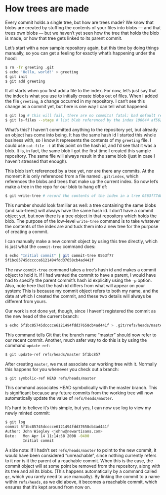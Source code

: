 # How trees are made

Every commit holds a single tree, but how are trees made? We know that blobs are created by stuffing the contents of your files into blobs — and that trees own blobs — but we haven’t yet seen how the tree that holds the blob is made, or how that tree gets linked to its parent commit.

Let’s start with a new sample repository again, but this time by doing things manually, so you can get a feeling for exactly what’s happening under the hood:

```bash
$ rm -fr greeting .git
$ echo 'Hello, world!' > greeting
$ git init
$ git add greeting
```

It all starts when you first add a file to the index. For now, let’s just say that the index is what you use to initially create blobs out of files. When I added the file `greeting`, a change occurred in my repository. I can’t see this change as a commit yet, but here is one way I can tell what happened:

```bash
$ git log # this will fail, there are no commits! fatal: bad default revision 'HEAD'
$ git ls-files --stage # list blob referenced by the index 100644 af5626b4a114abcb82d63db7c8082c3c4756e51b 0 greeting
```

What’s this? I haven’t committed anything to the repository yet, but already an object has come into being. It has the same hash id I started this whole business with, so I know it represents the contents of my `greeting` file. I could use `cat-file -t` at this point on the hash id, and I’d see that it was a blob. It is, in fact, the same blob I got the first time I created this sample repository. The same file will always result in the same blob (just in case I haven’t stressed that enough).

This blob isn’t referenced by a tree yet, nor are there any commits. At the moment it is only referenced from a file named `.git/index`, which references the blobs and trees that make up the current index. So now let’s make a tree in the repo for our blob to hang off of:

```bash
$ git write-tree # record the contents of the index in a tree 0563f77d884e4f79ce95117e2d686d7d6e282887
```

This number should look familiar as well: a tree containing the same blobs (and sub-trees) will always have the same hash id. I don’t have a commit object yet, but now there is a tree object in that repository which holds the blob. The purpose of the low-level `write-tree` command is to take whatever the contents of the index are and tuck them into a new tree for the purpose of creating a commit.

I can manually make a new commit object by using this tree directly, which is just what the `commit-tree` command does:

```bash
$ echo "Initial commit" | git commit-tree 0563f77
5f1bc85745dcccce6121494fdd37658cb4ad441f
```

The raw `commit-tree` command takes a tree’s hash id and makes a commit object to hold it. If I had wanted the commit to have a parent, I would have had to specify the parent commit’s hash id explicitly using the `-p` option. Also, note here that the hash id differs from what will appear on your system: This is because my commit object refers to both my name, and the date at which I created the commit, and these two details will always be different from yours.

Our work is not done yet, though, since I haven’t registered the commit as the new head of the current branch:

```bash
$ echo 5f1bc85745dcccce6121494fdd37658cb4ad441f > .git/refs/heads/master
```

This command tells Git that the branch name “master” should now refer to our recent commit. Another, much safer way to do this is by using the command `update-ref`:

```bash
$ git update-ref refs/heads/master 5f1bc857
```

After creating `master`, we must associate our working tree with it. Normally this happens for you whenever you check out a branch:

```bash
$ git symbolic-ref HEAD refs/heads/master
```

This command associates HEAD symbolically with the master branch. This is significant because any future commits from the working tree will now automatically update the value of `refs/heads/master`.

It’s hard to believe it’s this simple, but yes, I can now use log to view my newly minted commit:

```bash
$ git log
commit 5f1bc85745dcccce6121494fdd37658cb4ad441f
Author: John Wiegley <johnw@newartisans.com>
Date:   Mon Apr 14 11:14:58 2008 -0400
        Initial commit
```

A side note: if I hadn’t set `refs/heads/master` to point to the new commit, it would have been considered “unreachable”, since nothing currently refers to it nor is it the parent of a reachable commit. When this is the case, the commit object will at some point be removed from the repository, along with its tree and all its blobs. (This happens automatically by a command called `gc`, which you rarely need to use manually). By linking the commit to a name within `refs/heads`, as we did above, it becomes a reachable commit, which ensures that it’s kept around from now on.

